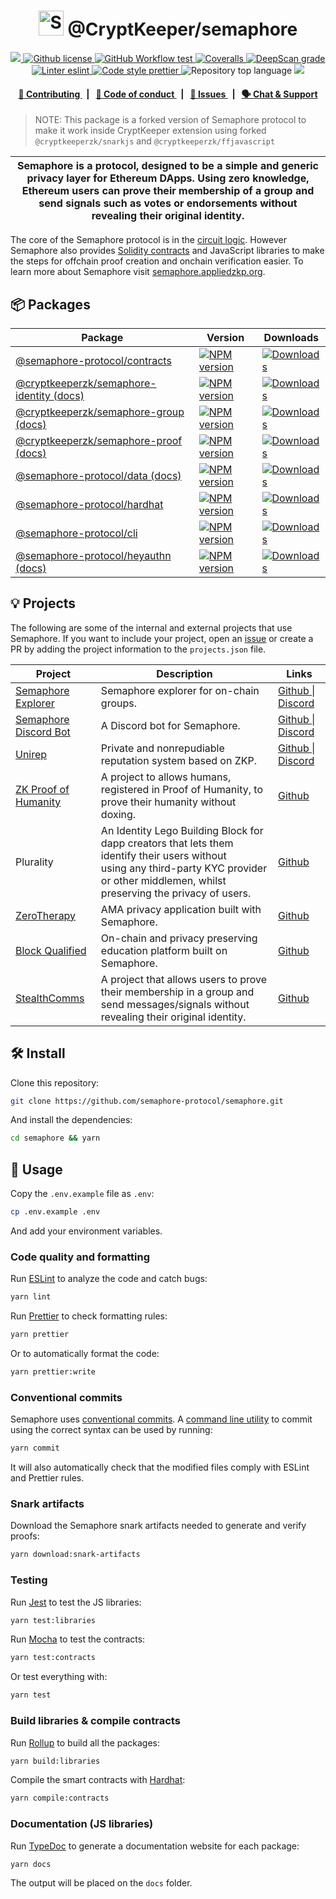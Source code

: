 <p align="center">
    <h1 align="center">
      <picture>
        <source media="(prefers-color-scheme: dark)" srcset="https://github.com/semaphore-protocol/website/blob/main/static/img/semaphore-icon-dark.svg">
        <source media="(prefers-color-scheme: light)" srcset="https://github.com/semaphore-protocol/website/blob/main/static/img/semaphore-icon.svg">
        <img width="40" alt="Semaphore icon." src="https://github.com/semaphore-protocol/website/blob/main/static/img/semaphore-icon.svg">
      </picture>
      @CryptKeeper/semaphore
    </h1>
</p>

<p align="center">
    <a href="https://github.com/semaphore-protocol" target="_blank">
        <img src="https://img.shields.io/badge/project-Semaphore-blue.svg?style=flat-square">
    </a>
    <a href="/LICENSE">
        <img alt="Github license" src="https://img.shields.io/github/license/semaphore-protocol/semaphore.svg?style=flat-square">
    </a>
    <a href="https://github.com/semaphore-protocol/semaphore/actions?query=workflow%3Aproduction">
        <img alt="GitHub Workflow test" src="https://img.shields.io/github/actions/workflow/status/semaphore-protocol/semaphore/production.yml?branch=main&label=test&style=flat-square&logo=github">
    </a>
    <a href="https://coveralls.io/github/semaphore-protocol/semaphore">
        <img alt="Coveralls" src="https://img.shields.io/coveralls/github/semaphore-protocol/semaphore?style=flat-square&logo=coveralls">
    </a>
    <a href="https://deepscan.io/dashboard#view=project&tid=16502&pid=22324&bid=657461">
        <img src="https://deepscan.io/api/teams/16502/projects/22324/branches/657461/badge/grade.svg" alt="DeepScan grade">
    </a>
    <a href="https://eslint.org/">
        <img alt="Linter eslint" src="https://img.shields.io/badge/linter-eslint-8080f2?style=flat-square&logo=eslint">
    </a>
    <a href="https://prettier.io/">
        <img alt="Code style prettier" src="https://img.shields.io/badge/code%20style-prettier-f8bc45?style=flat-square&logo=prettier">
    </a>
    <img alt="Repository top language" src="https://img.shields.io/github/languages/top/semaphore-protocol/semaphore?style=flat-square">
    <a href="https://www.gitpoap.io/gh/semaphore-protocol/semaphore" target="_blank">
        <img src="https://public-api.gitpoap.io/v1/repo/semaphore-protocol/semaphore/badge">
    </a>

</p>

<div align="center">
    <h4>
        <a href="/CONTRIBUTING.md">
            👥 Contributing
        </a>
        <span>&nbsp;&nbsp;|&nbsp;&nbsp;</span>
        <a href="/CODE_OF_CONDUCT.md">
            🤝 Code of conduct
        </a>
        <span>&nbsp;&nbsp;|&nbsp;&nbsp;</span>
        <a href="https://github.com/semaphore-protocol/semaphore/contribute">
            🔎 Issues
        </a>
        <span>&nbsp;&nbsp;|&nbsp;&nbsp;</span>
        <a href="https://semaphore.appliedzkp.org/discord">
            🗣️ Chat &amp; Support
        </a>
    </h4>
</div>

>NOTE: This package is a forked version of Semaphore protocol to make it work inside CryptKeeper extension using forked `@cryptkeeperzk/snarkjs` and `@cryptkeeperzk/ffjavascript`

| Semaphore is a protocol, designed to be a simple and generic privacy layer for Ethereum DApps. Using zero knowledge, Ethereum users can prove their membership of a group and send signals such as votes or endorsements without revealing their original identity. |
| ------------------------------------------------------------------------------------------------------------------------------------------------------------------------------------------------------------------------------------------------------------------- |

The core of the Semaphore protocol is in the [circuit logic](/packages/circuits/scheme.png). However Semaphore also provides [Solidity contracts](/packages/contracts) and JavaScript libraries to make the steps for offchain proof creation and onchain verification easier. To learn more about Semaphore visit [semaphore.appliedzkp.org](https://semaphore.appliedzkp.org).

## 📦 Packages

<table>
    <th>Package</th>
    <th>Version</th>
    <th>Downloads</th>
    <tbody>
        <tr>
            <td>
                <a href="/packages/contracts">
                    @semaphore-protocol/contracts
                </a>
            </td>
            <td>
                <!-- NPM version -->
                <a href="https://npmjs.org/package/@semaphore-protocol/contracts">
                    <img src="https://img.shields.io/npm/v/@semaphore-protocol/contracts.svg?style=flat-square" alt="NPM version" />
                </a>
            </td>
            <td>
                <!-- Downloads -->
                <a href="https://npmjs.org/package/@semaphore-protocol/contracts">
                    <img src="https://img.shields.io/npm/dm/@semaphore-protocol/contracts.svg?style=flat-square" alt="Downloads" />
                </a>
            </td>
        </tr>
        <tr>
            <td>
                <a href="/packages/identity">
                    @cryptkeeperzk/semaphore-identity
                </a>
                <a href="https://js.semaphore.appliedzkp.org/identity">
                    (docs)
                </a>
            </td>
            <td>
                <!-- NPM version -->
                <a href="https://npmjs.org/package/@cryptkeeperzk/semaphore-identity">
                    <img src="https://img.shields.io/npm/v/@cryptkeeperzk/semaphore-identity.svg?style=flat-square" alt="NPM version" />
                </a>
            </td>
            <td>
                <!-- Downloads -->
                <a href="https://npmjs.org/package/@cryptkeeperzk/semaphore-identity">
                    <img src="https://img.shields.io/npm/dm/@cryptkeeperzk/semaphore-identity.svg?style=flat-square" alt="Downloads" />
                </a>
            </td>
        </tr>
        <tr>
            <td>
                <a href="/packages/group">
                   @cryptkeeperzk/semaphore-group
                </a>
                <a href="https://js.semaphore.appliedzkp.org/group">
                    (docs)
                </a>
            </td>
            <td>
                <!-- NPM version -->
                <a href="https://npmjs.org/package/@cryptkeeperzk/semaphore-group">
                    <img src="https://img.shields.io/npm/v/@cryptkeeperzk/semaphore-group.svg?style=flat-square" alt="NPM version" />
                </a>
            </td>
            <td>
                <!-- Downloads -->
                <a href="https://npmjs.org/package/@cryptkeeperzk/semaphore-group">
                    <img src="https://img.shields.io/npm/dm/@cryptkeeperzk/semaphore-group.svg?style=flat-square" alt="Downloads" />
                </a>
            </td>
        </tr>
        <tr>
            <td>
                <a href="/packages/proof">
                    @cryptkeeperzk/semaphore-proof
                </a>
                <a href="https://js.semaphore.appliedzkp.org/proof">
                    (docs)
                </a>
            </td>
            <td>
                <!-- NPM version -->
                <a href="https://npmjs.org/package/@cryptkeeperzk/semaphore-proof">
                    <img src="https://img.shields.io/npm/v/@cryptkeeperzk/semaphore-proof.svg?style=flat-square" alt="NPM version" />
                </a>
            </td>
            <td>
                <!-- Downloads -->
                <a href="https://npmjs.org/package/@cryptkeeperzk/semaphore-proof">
                    <img src="https://img.shields.io/npm/dm/@cryptkeeperzk/semaphore-proof.svg?style=flat-square" alt="Downloads" />
                </a>
            </td>
        </tr>
        <tr>
            <td>
                <a href="/packages/data">
                    @semaphore-protocol/data
                </a>
                <a href="https://js.semaphore.appliedzkp.org/data">
                    (docs)
                </a>
            </td>
            <td>
                <!-- NPM version -->
                <a href="https://npmjs.org/package/@semaphore-protocol/data">
                    <img src="https://img.shields.io/npm/v/@semaphore-protocol/data.svg?style=flat-square" alt="NPM version" />
                </a>
            </td>
            <td>
                <!-- Downloads -->
                <a href="https://npmjs.org/package/@semaphore-protocol/data">
                    <img src="https://img.shields.io/npm/dm/@semaphore-protocol/data.svg?style=flat-square" alt="Downloads" />
                </a>
            </td>
        </tr>
        <tr>
            <td>
                <a href="/packages/hardhat">
                    @semaphore-protocol/hardhat
                </a>
            </td>
            <td>
                <!-- NPM version -->
                <a href="https://npmjs.org/package/@semaphore-protocol/hardhat">
                    <img src="https://img.shields.io/npm/v/@semaphore-protocol/hardhat.svg?style=flat-square" alt="NPM version" />
                </a>
            </td>
            <td>
                <!-- Downloads -->
                <a href="https://npmjs.org/package/@semaphore-protocol/hardhat">
                    <img src="https://img.shields.io/npm/dm/@semaphore-protocol/hardhat.svg?style=flat-square" alt="Downloads" />
                </a>
            </td>
        </tr>
        <tr>
            <td>
                <a href="/packages/cli">
                    @semaphore-protocol/cli
                </a>
            </td>
            <td>
                <!-- NPM version -->
                <a href="https://npmjs.org/package/@semaphore-protocol/cli">
                    <img src="https://img.shields.io/npm/v/@semaphore-protocol/cli.svg?style=flat-square" alt="NPM version" />
                </a>
            </td>
            <td>
                <!-- Downloads -->
                <a href="https://npmjs.org/package/@semaphore-protocol/cli">
                    <img src="https://img.shields.io/npm/dm/@semaphore-protocol/cli.svg?style=flat-square" alt="Downloads" />
                </a>
            </td>
        </tr>
        <tr>
            <td>
                <a href="/packages/heyauthn">
                    @semaphore-protocol/heyauthn
                </a>
                <a href="https://js.semaphore.appliedzkp.org/heyauthn">
                    (docs)
                </a>
            </td>
            <td>
                <!-- NPM version -->
                <a href="https://npmjs.org/package/@semaphore-protocol/heyauthn">
                    <img src="https://img.shields.io/npm/v/@semaphore-protocol/heyauthn.svg?style=flat-square" alt="NPM version" />
                </a>
            </td>
            <td>
                <!-- Downloads -->
                <a href="https://npmjs.org/package/@semaphore-protocol/heyauthn">
                    <img src="https://img.shields.io/npm/dm/@semaphore-protocol/heyauthn.svg?style=flat-square" alt="Downloads" />
                </a>
            </td>
        </tr>
    <tbody>
</table>

## 💡 Projects

The following are some of the internal and external projects that use Semaphore. If you want to include your project, open an [issue](https://github.com/semaphore-protocol/semaphore/issues/new?assignees=&labels=documentation++%F0%9F%93%96&template=----project.md&title=) or create a PR by adding the project information to the `projects.json` file.

<table>
    <th>Project</th>
    <th>Description</th>
    <th>Links</th>
    <tbody>
        <tr>
            <td>
                <a href="https://explorer.semaphore.appliedzkp.org">
                    Semaphore Explorer
                </a>
            </td>
            <td>
                Semaphore explorer for on-chain groups.
            </td>
            <td>    
                <a href="https://github.com/semaphore-protocol/explorer">
                    Github
                </a>|
                <a href="https://semaphore.appliedzkp.org/discord">
                    Discord
                </a>
            </td>
        </tr>
        <tr>
            <td>
                <a href="https://discord.com/api/oauth2/authorize?client_id=1082429985496772628&permissions=1024&scope=bot">
                    Semaphore Discord Bot
                </a>
            </td>
            <td>
                A Discord bot for Semaphore.
            </td>
            <td>    
                <a href="https://github.com/semaphore-protocol/discord-bot">
                    Github
                </a>|
                <a href="https://semaphore.appliedzkp.org/discord">
                    Discord
                </a>
            </td>
        </tr>
        <tr>
            <td>
                <a href="https://developer.unirep.io">
                    Unirep
                </a>
            </td>
            <td>
                Private and nonrepudiable reputation system based on ZKP.
            </td>
            <td>    
                <a href="https://github.com/Unirep">
                    Github
                </a>|
                <a href="https://discord.gg/VzMMDJmYc5">
                    Discord
                </a>
            </td>
        </tr>
        <tr>
            <td>
                <a href="https://zk-proof-of-humanity.vercel.app">
                    ZK Proof of Humanity
                </a>
            </td>
            <td>
                A project to allows humans, registered in Proof of Humanity, to prove their humanity without doxing.
            </td>
            <td>    
                <a href="https://github.com/elmol/zk-proof-of-humanity">
                    Github
                </a>
            </td>
        </tr>
        <tr>
            <td>
                Plurality
            </td>
            <td>
                An Identity Lego Building Block for dapp creators that lets them identify their users without</br> using any third-party KYC provider or other middlemen, whilst preserving the privacy of users.
            </td>
            <td>    
                <a href="https://github.com/Web3-Plurality">
                    Github
                </a>
            </td>
        </tr>
        <tr>
            <td>
                <a href="https://zerotherapy.vercel.app">
                    ZeroTherapy
                </a>
            </td>
            <td>
                AMA privacy application built with Semaphore.
            </td>
            <td>    
                <a href="https://github.com/Pushpit07/ZeroTherapy">
                    Github
                </a>
            </td>
        </tr>
        <tr>
            <td>
                <a href="https://bq2.netlify.app/">
                    Block Qualified
                </a>
            </td>
            <td>
                On-chain and privacy preserving education platform built on Semaphore.
            </td>
            <td>    
                <a href="https://github.com/0xdeenz/bq2">
                    Github
                </a>
            </td>
        </tr>
        <tr>
            <td>
                <a href="https://stealthcomms.surge.sh/">
                    StealthComms
                </a>
            </td>
            <td>
                A project that allows users to prove their membership in a group and send messages/signals without revealing their original identity.
            </td>
            <td>    
                <a href="https://github.com/atomniketh/zk-app">
                    Github
                </a>
            </td>
        </tr>
    <tbody>
</table>

## 🛠 Install

Clone this repository:

```bash
git clone https://github.com/semaphore-protocol/semaphore.git
```

And install the dependencies:

```bash
cd semaphore && yarn
```

## 📜 Usage

Copy the `.env.example` file as `.env`:

```bash
cp .env.example .env
```

And add your environment variables.

### Code quality and formatting

Run [ESLint](https://eslint.org/) to analyze the code and catch bugs:

```bash
yarn lint
```

Run [Prettier](https://prettier.io/) to check formatting rules:

```bash
yarn prettier
```

Or to automatically format the code:

```bash
yarn prettier:write
```

### Conventional commits

Semaphore uses [conventional commits](https://www.conventionalcommits.org/en/v1.0.0/). A [command line utility](https://github.com/commitizen/cz-cli) to commit using the correct syntax can be used by running:

```bash
yarn commit
```

It will also automatically check that the modified files comply with ESLint and Prettier rules.

### Snark artifacts

Download the Semaphore snark artifacts needed to generate and verify proofs:

```bash
yarn download:snark-artifacts
```

### Testing

Run [Jest](https://jestjs.io/) to test the JS libraries:

```bash
yarn test:libraries
```

Run [Mocha](https://mochajs.org/) to test the contracts:

```bash
yarn test:contracts
```

Or test everything with:

```bash
yarn test
```

### Build libraries & compile contracts

Run [Rollup](https://www.rollupjs.org) to build all the packages:

```bash
yarn build:libraries
```

Compile the smart contracts with [Hardhat](https://hardhat.org/):

```bash
yarn compile:contracts
```

### Documentation (JS libraries)

Run [TypeDoc](https://typedoc.org/) to generate a documentation website for each package:

```bash
yarn docs
```

The output will be placed on the `docs` folder.
